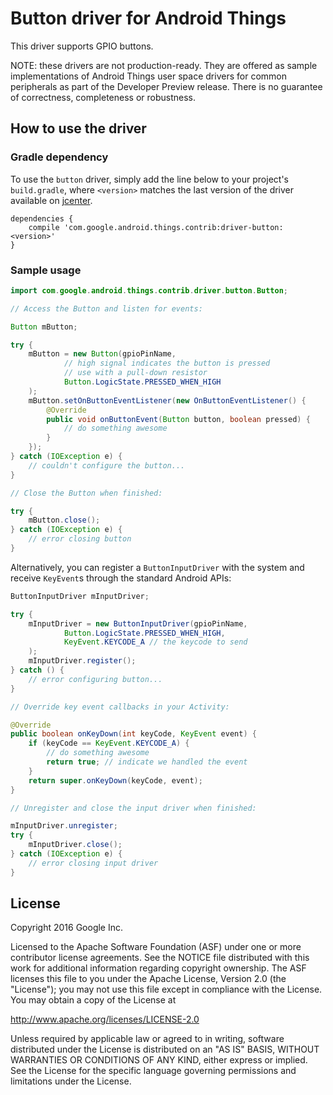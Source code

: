 Button driver for Android Things
================================

This driver supports GPIO buttons.

NOTE: these drivers are not production-ready. They are offered as sample
implementations of Android Things user space drivers for common peripherals
as part of the Developer Preview release. There is no guarantee
of correctness, completeness or robustness.

How to use the driver
---------------------

### Gradle dependency

To use the `button` driver, simply add the line below to your project's `build.gradle`,
where `<version>` matches the last version of the driver available on [jcenter][jcenter].

```
dependencies {
    compile 'com.google.android.things.contrib:driver-button:<version>'
}
```

### Sample usage

```java
import com.google.android.things.contrib.driver.button.Button;

// Access the Button and listen for events:

Button mButton;

try {
    mButton = new Button(gpioPinName,
            // high signal indicates the button is pressed
            // use with a pull-down resistor
            Button.LogicState.PRESSED_WHEN_HIGH
    );
    mButton.setOnButtonEventListener(new OnButtonEventListener() {
        @Override
        public void onButtonEvent(Button button, boolean pressed) {
            // do something awesome
        }
    });
} catch (IOException e) {
    // couldn't configure the button...
}

// Close the Button when finished:

try {
    mButton.close();
} catch (IOException e) {
    // error closing button
}
```

Alternatively, you can register a `ButtonInputDriver` with the system and receive `KeyEvent`s
through the standard Android APIs:
```java
ButtonInputDriver mInputDriver;

try {
    mInputDriver = new ButtonInputDriver(gpioPinName,
            Button.LogicState.PRESSED_WHEN_HIGH,
            KeyEvent.KEYCODE_A // the keycode to send
    );
    mInputDriver.register();
} catch () {
    // error configuring button...
}

// Override key event callbacks in your Activity:

@Override
public boolean onKeyDown(int keyCode, KeyEvent event) {
    if (keyCode == KeyEvent.KEYCODE_A) {
        // do something awesome
        return true; // indicate we handled the event
    }
    return super.onKeyDown(keyCode, event);
}

// Unregister and close the input driver when finished:

mInputDriver.unregister;
try {
    mInputDriver.close();
} catch (IOException e) {
    // error closing input driver
}
```

License
-------

Copyright 2016 Google Inc.

Licensed to the Apache Software Foundation (ASF) under one or more contributor
license agreements.  See the NOTICE file distributed with this work for
additional information regarding copyright ownership.  The ASF licenses this
file to you under the Apache License, Version 2.0 (the "License"); you may not
use this file except in compliance with the License.  You may obtain a copy of
the License at

  http://www.apache.org/licenses/LICENSE-2.0

Unless required by applicable law or agreed to in writing, software
distributed under the License is distributed on an "AS IS" BASIS, WITHOUT
WARRANTIES OR CONDITIONS OF ANY KIND, either express or implied.  See the
License for the specific language governing permissions and limitations under
the License.

[jcenter]: https://bintray.com/google/androidthings/contrib-driver-button/_latestVersion
